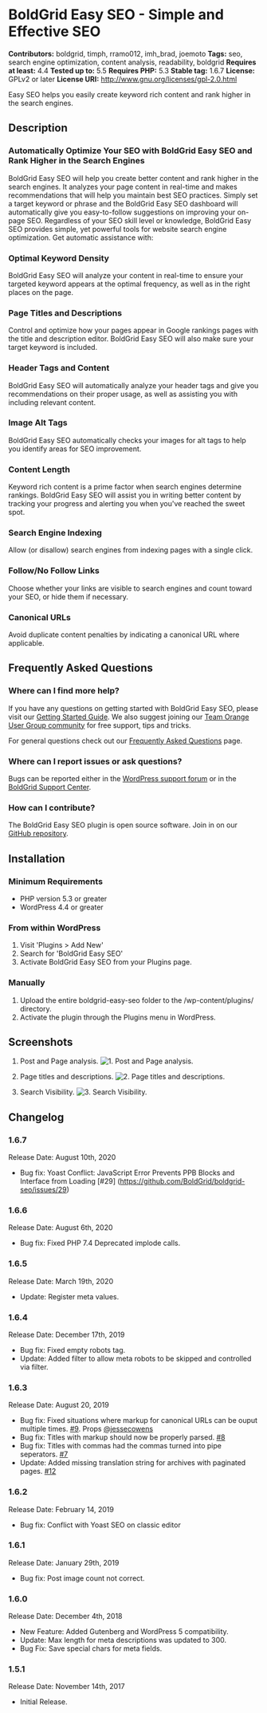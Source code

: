# BoldGrid Easy SEO - Simple and Effective SEO #
**Contributors:** boldgrid, timph, rramo012, imh_brad, joemoto
**Tags:** seo, search engine optimization, content analysis, readability, boldgrid
**Requires at least:** 4.4
**Tested up to:** 5.5
**Requires PHP:** 5.3
**Stable tag:** 1.6.7
**License:** GPLv2 or later
**License URI:** http://www.gnu.org/licenses/gpl-2.0.html

Easy SEO helps you easily create keyword rich content and rank higher in the search engines.

## Description ##

### Automatically Optimize Your SEO with BoldGrid Easy SEO and Rank Higher in the Search Engines ###
BoldGrid Easy SEO will help you create better content and rank higher in the search engines. It analyzes your page content in real-time and makes recommendations that will help you maintain best SEO practices. Simply set a target keyword or phrase and the BoldGrid Easy SEO dashboard will automatically give you easy-to-follow suggestions on improving your on-page SEO. Regardless of your SEO skill level or knowledge, BoldGrid Easy SEO provides simple, yet powerful tools for website search engine optimization. Get automatic assistance with:

### Optimal Keyword Density ###
BoldGrid Easy SEO will analyze your content in real-time to ensure your targeted keyword appears at the optimal frequency, as well as in the right places on the page.

### Page Titles and Descriptions ###
Control and optimize how your pages appear in Google rankings pages with the title and description editor. BoldGrid Easy SEO will also make sure your target keyword is included.

### Header Tags and Content ###
BoldGrid Easy SEO will automatically analyze your header tags and give you recommendations on their proper usage, as well as assisting you with including relevant content.

### Image Alt Tags ###
BoldGrid Easy SEO automatically checks your images for alt tags to help you identify areas for SEO improvement.

### Content Length ###
Keyword rich content is a prime factor when search engines determine rankings. BoldGrid Easy SEO will assist you in writing better content by tracking your progress and alerting you when you've reached the sweet spot.

### Search Engine Indexing ###
Allow (or disallow) search engines from indexing pages with a single click.

### Follow/No Follow Links ###
Choose whether your links are visible to search engines and count toward your SEO, or hide them if necessary.

### Canonical URLs ###
Avoid duplicate content penalties by indicating a canonical URL where applicable.

## Frequently Asked Questions ##

### Where can I find more help? ###
If you have any questions on getting started with BoldGrid Easy SEO, please visit our [Getting Started Guide](https://www.boldgrid.com/support/boldgrid-easy-seo/).
We also suggest joining our [Team Orange User Group community](https://www.facebook.com/groups/BGTeamOrange) for free support, tips and tricks.

For general questions check out our [Frequently Asked Questions](https://www.boldgrid.com/faqs/) page.

### Where can I report issues or ask questions? ###
Bugs can be reported either in the [WordPress support forum](https://wordpress.org/support/plugin/boldgrid-easy-seo) or in the [BoldGrid Support Center](https://www.boldgrid.com/support/questions/).

### How can I contribute? ###

The BoldGrid Easy SEO plugin is open source software. Join in on our [GitHub repository](https://github.com/BoldGrid/boldgrid-seo/).

## Installation ##

### Minimum Requirements ###

* PHP version 5.3 or greater
* WordPress 4.4 or greater

### From within WordPress ###
1. Visit 'Plugins > Add New'
1. Search for 'BoldGrid Easy SEO'
1. Activate BoldGrid Easy SEO from your Plugins page.

### Manually ###
1. Upload the entire boldgrid-easy-seo folder to the /wp-content/plugins/ directory.
1. Activate the plugin through the Plugins menu in WordPress.

## Screenshots ##

1. Post and Page analysis.
![1. Post and Page analysis.](https://ps.w.org/boldgrid-easy-seo---simple-and-effective-seo/assets/screenshot-1.png)

2. Page titles and descriptions.
![2. Page titles and descriptions.](https://ps.w.org/boldgrid-easy-seo---simple-and-effective-seo/assets/screenshot-2.png)

3. Search Visibility.
![3. Search Visibility.](https://ps.w.org/boldgrid-easy-seo---simple-and-effective-seo/assets/screenshot-3.png)


## Changelog ##

### 1.6.7 ###
Release Date: August 10th, 2020
* Bug fix: Yoast Conflict: JavaScript Error Prevents PPB Blocks and Interface from Loading [#29] (https://github.com/BoldGrid/boldgrid-seo/issues/29)

### 1.6.6 ###

Release Date: August 6th, 2020

* Bug fix: Fixed PHP 7.4 Deprecated implode calls.

### 1.6.5 ###

Release Date: March 19th, 2020

* Update: Register meta values.

### 1.6.4 ###

Release Date: December 17th, 2019

* Bug fix: Fixed empty robots tag.
* Update: Added filter to allow meta robots to be skipped and controlled via filter.

### 1.6.3 ###

Release Date: August 20, 2019

* Bug fix: Fixed situations where markup for canonical URLs can be ouput multiple times. [#9](https://github.com/BoldGrid/boldgrid-seo/issues/9). Props [@jessecowens](https://profiles.wordpress.org/jessecowens/)
* Bug fix: Titles with markup should now be properly parsed. [#8](https://github.com/BoldGrid/boldgrid-seo/issues/8)
* Bug fix: Titles with commas had the commas turned into pipe seperators. [#7](https://github.com/BoldGrid/boldgrid-seo/issues/7)
* Update: Added missing translation string for archives with paginated pages. [#12](https://github.com/BoldGrid/boldgrid-seo/issues/12)

### 1.6.2 ###

Release Date: February 14, 2019

* Bug fix: Conflict with Yoast SEO on classic editor

### 1.6.1 ###

Release Date: January 29th, 2019

* Bug fix: Post image count not correct.

### 1.6.0  ###

Release Date: December 4th, 2018

* New Feature: Added Gutenberg and WordPress 5 compatibility.
* Update: Max length for meta descriptions was updated to 300.
* Bug Fix: Save special chars for meta fields.

### 1.5.1 ###

Release Date: November 14th, 2017

* Initial Release.
